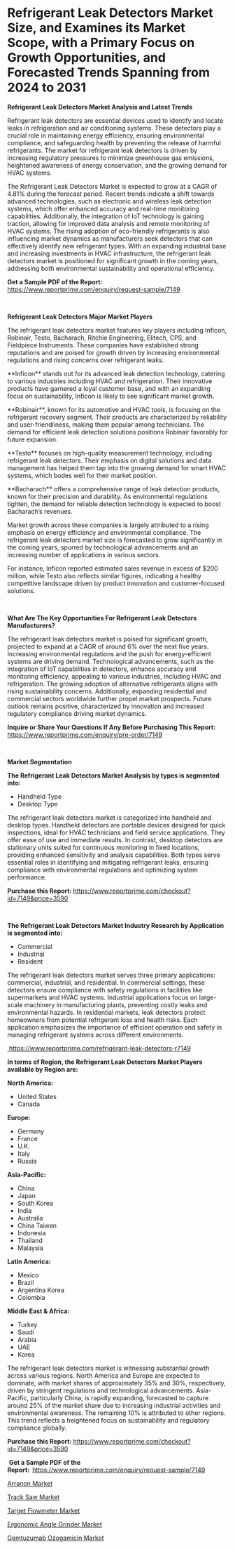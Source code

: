 <p><h1>Refrigerant Leak Detectors Market Size, and Examines its Market Scope, with a Primary Focus on Growth Opportunities, and Forecasted Trends Spanning from 2024 to 2031</h1></p><p><strong>Refrigerant Leak Detectors Market Analysis and Latest Trends</strong></p>
<p><p>Refrigerant leak detectors are essential devices used to identify and locate leaks in refrigeration and air conditioning systems. These detectors play a crucial role in maintaining energy efficiency, ensuring environmental compliance, and safeguarding health by preventing the release of harmful refrigerants. The market for refrigerant leak detectors is driven by increasing regulatory pressures to minimize greenhouse gas emissions, heightened awareness of energy conservation, and the growing demand for HVAC systems.</p><p>The Refrigerant Leak Detectors Market is expected to grow at a CAGR of 4.81% during the forecast period. Recent trends indicate a shift towards advanced technologies, such as electronic and wireless leak detection systems, which offer enhanced accuracy and real-time monitoring capabilities. Additionally, the integration of IoT technology is gaining traction, allowing for improved data analysis and remote monitoring of HVAC systems. The rising adoption of eco-friendly refrigerants is also influencing market dynamics as manufacturers seek detectors that can effectively identify new refrigerant types. With an expanding industrial base and increasing investments in HVAC infrastructure, the refrigerant leak detectors market is positioned for significant growth in the coming years, addressing both environmental sustainability and operational efficiency.</p></p>
<p><strong>Get a Sample PDF of the Report:&nbsp;</strong> <a href="https://www.reportprime.com/enquiry/request-sample/7149">https://www.reportprime.com/enquiry/request-sample/7149</a></p>
<p>&nbsp;</p>
<p><strong>Refrigerant Leak Detectors Major Market Players</strong></p>
<p><p>The refrigerant leak detectors market features key players including Inficon, Robinair, Testo, Bacharach, Ritchie Engineering, Elitech, CPS, and Fieldpiece Instruments. These companies have established strong reputations and are poised for growth driven by increasing environmental regulations and rising concerns over refrigerant leaks.</p><p>**Inficon** stands out for its advanced leak detection technology, catering to various industries including HVAC and refrigeration. Their innovative products have garnered a loyal customer base, and with an expanding focus on sustainability, Inficon is likely to see significant market growth.</p><p>**Robinair**, known for its automotive and HVAC tools, is focusing on the refrigerant recovery segment. Their products are characterized by reliability and user-friendliness, making them popular among technicians. The demand for efficient leak detection solutions positions Robinair favorably for future expansion.</p><p>**Testo** focuses on high-quality measurement technology, including refrigerant leak detectors. Their emphasis on digital solutions and data management has helped them tap into the growing demand for smart HVAC systems, which bodes well for their market position.</p><p>**Bacharach** offers a comprehensive range of leak detection products, known for their precision and durability. As environmental regulations tighten, the demand for reliable detection technology is expected to boost Bacharach’s revenues.</p><p>Market growth across these companies is largely attributed to a rising emphasis on energy efficiency and environmental compliance. The refrigerant leak detectors market size is forecasted to grow significantly in the coming years, spurred by technological advancements and an increasing number of applications in various sectors.</p><p>For instance, Inficon reported estimated sales revenue in excess of $200 million, while Testo also reflects similar figures, indicating a healthy competitive landscape driven by product innovation and customer-focused solutions.</p></p>
<p>&nbsp;</p>
<p><strong>What Are The Key Opportunities For Refrigerant Leak Detectors Manufacturers?</strong></p>
<p><p>The refrigerant leak detectors market is poised for significant growth, projected to expand at a CAGR of around 6% over the next five years. Increasing environmental regulations and the push for energy-efficient systems are driving demand. Technological advancements, such as the integration of IoT capabilities in detectors, enhance accuracy and monitoring efficiency, appealing to various industries, including HVAC and refrigeration. The growing adoption of alternative refrigerants aligns with rising sustainability concerns. Additionally, expanding residential and commercial sectors worldwide further propel market prospects. Future outlook remains positive, characterized by innovation and increased regulatory compliance driving market dynamics.</p></p>
<p><strong>Inquire or Share Your Questions If Any Before Purchasing This Report:</strong> <a href="https://www.reportprime.com/enquiry/pre-order/7149">https://www.reportprime.com/enquiry/pre-order/7149</a></p>
<p>&nbsp;</p>
<p><strong>Market Segmentation</strong></p>
<p><strong>The Refrigerant Leak Detectors Market Analysis by types is segmented into:</strong></p>
<p><ul><li>Handheld Type</li><li>Desktop Type</li></ul></p>
<p><p>The refrigerant leak detectors market is categorized into handheld and desktop types. Handheld detectors are portable devices designed for quick inspections, ideal for HVAC technicians and field service applications. They offer ease of use and immediate results. In contrast, desktop detectors are stationary units suited for continuous monitoring in fixed locations, providing enhanced sensitivity and analysis capabilities. Both types serve essential roles in identifying and mitigating refrigerant leaks, ensuring compliance with environmental regulations and optimizing system performance.</p></p>
<p><strong>Purchase this Report:&nbsp;</strong><a href="https://www.reportprime.com/checkout?id=7149&price=3590">https://www.reportprime.com/checkout?id=7149&price=3590</a></p>
<p>&nbsp;</p>
<p><strong>The Refrigerant Leak Detectors Market Industry Research by Application is segmented into:</strong></p>
<p><ul><li>Commercial</li><li>Industrial</li><li>Resident</li></ul></p>
<p><p>The refrigerant leak detectors market serves three primary applications: commercial, industrial, and residential. In commercial settings, these detectors ensure compliance with safety regulations in facilities like supermarkets and HVAC systems. Industrial applications focus on large-scale machinery in manufacturing plants, preventing costly leaks and environmental hazards. In residential markets, leak detectors protect homeowners from potential refrigerant loss and health risks. Each application emphasizes the importance of efficient operation and safety in managing refrigerant systems across different environments.</p></p>
<p><a href="https://www.reportprime.com/refrigerant-leak-detectors-r7149">&nbsp;https://www.reportprime.com/refrigerant-leak-detectors-r7149</a></p>
<p><strong>In terms of Region, the Refrigerant Leak Detectors Market Players available by Region are:</strong></p>
<p>
    <p> <strong> North America: </strong>
        <ul>
            <li>United States</li>
            <li>Canada</li>
        </ul>
        </p> 
    <p> <strong> Europe: </strong>
        <ul>
            <li>Germany</li>
            <li>France</li>
            <li>U.K.</li>
            <li>Italy</li>
            <li>Russia</li>
        </ul>
        </p> 
    <p> <strong> Asia-Pacific: </strong>
        <ul>
            <li>China</li>
            <li>Japan</li>
            <li>South Korea</li>
            <li>India</li>
            <li>Australia</li>
            <li>China Taiwan</li>
            <li>Indonesia</li>
            <li>Thailand</li>
            <li>Malaysia</li>
        </ul>
        </p> 
    <p> <strong> Latin America: </strong>
        <ul>
            <li>Mexico</li>
            <li>Brazil</li>
            <li>Argentina Korea</li>
            <li>Colombia</li>
        </ul>
        </p> 
    <p> <strong> Middle East & Africa: </strong>
        <ul>
            <li>Turkey</li>
            <li>Saudi</li>
            <li>Arabia</li>
            <li>UAE</li>
            <li>Korea</li>
        </ul>
    </p>
    </p>
<p><p>The refrigerant leak detectors market is witnessing substantial growth across various regions. North America and Europe are expected to dominate, with market shares of approximately 35% and 30%, respectively, driven by stringent regulations and technological advancements. Asia-Pacific, particularly China, is rapidly expanding, forecasted to capture around 25% of the market share due to increasing industrial activities and environmental awareness. The remaining 10% is attributed to other regions. This trend reflects a heightened focus on sustainability and regulatory compliance globally.</p></p>
<p><strong>Purchase this Report: </strong><a href="https://www.reportprime.com/checkout?id=7149&price=3590">https://www.reportprime.com/checkout?id=7149&price=3590</a></p>
<p>&nbsp;<strong>Get a Sample PDF of the Report:&nbsp;&nbsp;</strong><a href="https://www.reportprime.com/enquiry/request-sample/7149">https://www.reportprime.com/enquiry/request-sample/7149</a></p>
<p><strong></strong></p>
<p><p><a href="https://www.linkedin.com/pulse/strategic-roadmap-success-global-arranon-market-analysis2024-clrae?trackingId=43bMMvZVQ%2BaWjRkKQPTGUQ%3D%3D">Arranon Market</a></p><p><a href="https://issuu.com/reportprime-2/docs/track-saw-market-size-2030.pptx_32002787a8f734">Track Saw Market</a></p><p><a href="https://medium.com/@fredyyunianto_89084/how-are-regions-adapting-to-the-target-flowmeter-market-cf8d2fdf88eb">Target Flowmeter Market</a></p><p><a href="https://issuu.com/reportprime-2/docs/ergonomic-angle-grinder-market-size_45b110ed5f6b6a">Ergonomic Angle Grinder Market</a></p><p><a href="https://www.linkedin.com/pulse/gemtuzumab-ozogamicin-market-size-growing-cagr-65-report-covers-zvdee?trackingId=kYGNRaSPRDCi60avJvYXBQ%3D%3D">Gemtuzumab Ozogamicin Market</a></p></p>